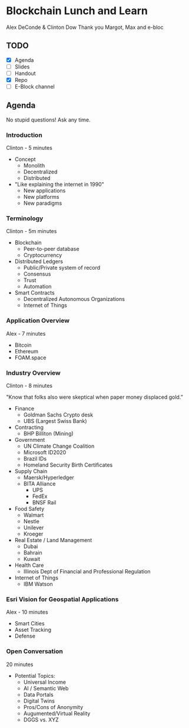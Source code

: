 # Blockchain Lunch and Learn

 Alex DeConde & Clinton Dow
 Thank you Margot, Max and e-bloc

## TODO

- [x] Agenda
- [ ] Slides
- [ ] Handout
- [x] Repo
- [ ] E-Block channel

## Agenda

No stupid questions! Ask any time.

### Introduction

Clinton - 5 minutes

- Concept
  - Monolith
  - Decentralized
  - Distributed
- "Like explaining the internet in 1990"
  - New applications
  - New platforms
  - New paradigms

### Terminology

Clinton - 5m minutes

- Blockchain
  - Peer-to-peer database
  - Cryptocurrency
- Distributed Ledgers
  - Public/Private system of record
  - Consensus
  - Trust
  - Automation
- Smart Contracts
  - Decentralized Autonomous Organizations
  - Internet of Things

### Application Overview

Alex - 7 minutes

- Bitcoin
- Ethereum
- FOAM.space

### Industry Overview

Clinton - 8 minutes

"Know that folks also were skeptical when paper money displaced gold.”

- Finance
  - Goldman Sachs Crypto desk
  - UBS (Largest Swiss Bank)
- Contracting
  - BHP Billiton (Mining)
- Government
  - UN Climate Change Coalition
  - Microsoft ID2020
  - Brazil IDs
  - Homeland Security Birth Certificates
- Supply Chain
  - Maersk/Hyperledger
  - BITA Alliance
    - UPS
    - FedEx
    - BNSF Rail
- Food Safety
  - Walmart
  - Nestle
  - Unilever
  - Kroeger
- Real Estate / Land Management
  - Dubai
  - Bahrain
  - Kuwait
- Health Care
  - Illinois Dept of Financial and Professional Regulation
- Internet of Things
  - IBM Watson

### Esri Vision for Geospatial Applications

Alex - 10 minutes

- Smart Cities
- Asset Tracking
- Defense

### Open Conversation

20 minutes

- Potential Topics:
  - Universal Income
  - AI / Semantic Web
  - Data Portals
  - Digital Twins
  - Pros/Cons of Anonymity
  - Augumented/Virtual Reality
  - DGGS vs. XYZ